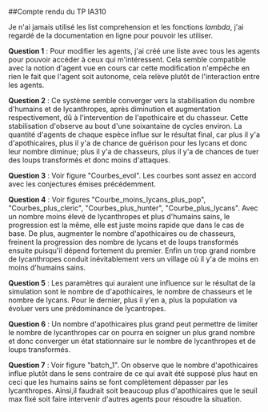 ##Compte rendu du TP IA310

Je n'ai jamais utilisé les list comprehension et les fonctions *lambda*, j'ai regardé de la documentation en ligne pour pouvoir les utiliser.  


**Question 1** : Pour modifier les agents, j'ai créé une liste avec tous les agents pour pouvoir accéder à ceux qui m'intéressent. Cela semble compatible avec la notion d'agent vue en cours car cette modification n'empêche en rien le fait que l'agent soit autonome, cela relève plutôt de l'interaction entre les agents.


**Question 2** : Ce système semble converger vers la stabilisation du nombre d'humains et de lycanthropes, après diminution et augmentation respectivement, dû à l'intervention de l'apothicaire et du chasseur. Cette stabilisation d'observe au bout d'une soixantaine de cycles environ.
La quantité d'agents de chaque espèce influe sur le résultat final, car plus il y'a d'apothicaires, plus il y'a de chance de guérison pour les lycans et donc leur nombre diminue; plus il y'a de chasseurs, plus il y'a de chances de tuer des loups transformés et donc moins d'attaques.

**Question 3** : Voir figure "Courbes_evol". Les courbes sont assez en accord avec les conjectures émises précédemment.

**Question 4** :  Voir figures "Courbe_moins_lycans_plus_pop", "Courbes_plus_cleric", "Courbes_plus_hunter", "Courbe_plus_lycans". Avec un nombre moins élevé de lycanthropes et plus d'humains sains, le progression est la même, elle est juste moins rapide que dans le cas de base. De plus, augmenter  le nombre d'apothicaires ou de chasseurs, freinent la progression des nombre de lycans et de loups transformés ensuite puisqu'il dépend fortement du premier. Enfin un trop grand nombre de lycanthropes conduit inévitablement vers un village où il y'a de moins en moins d'humains sains.

**Question 5** : Les paramètres qui auraient une influence sur le résultat de la simulation sont le nombre de d'apothicaires, le nombre de chasseurs et le nombre de lycans. Pour le dernier, plus il y'en a, plus la population va évoluer vers une prédominance de lycantropes.

**Question 6** : Un nombre d'apothicaires plus grand peut permettre de limiter le nombre de lycanthropes car on pourra en soigner un plus grand nombre et donc converger un état stationnaire sur le nombre de lycanthropes et de loups transformés.  

**Question 7** : Voir figure "batch_1". On observe que le nombre d'apothicaires influe plutôt dans le sens contraire de ce qui avait été supposé plus haut en ceci que les humains sains se font complètement dépasser par les lycanthropes. Ainsi,il faudrait soit beaucoup plus d'apothicaires que le seuil max fixé soit faire intervenir d'autres agents pour résoudre la situation.